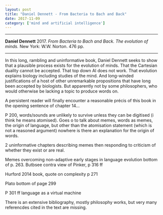 ```yaml
---
layout: post
title: "Daniel Dennett - From Bacteria to Bach and Back"
date: 2017-11-09
category: ['mind and artificial intelligence']
---
```


***
<b>Daniel Dennett</b> 2017. _From Bacteria to Bach and Back.  The evolution of minds._ New York: W.W. Norton. 476 pp.

***

In this long, rambling and uninformative book, Daniel Dennett seeks to show that a plausible process exists for the evolution of minds. That the Cartesian duality cannot be accepted. That top down AI does not work. That evolution explains biology including studies of the mind.  And long-winded justifications of a host of other unremarkable propositions that have long been accepted by biologists.  But apparently not by some philosophers, who would otherwise be lacking a topic to produce words on.   

A persistent reader will finally encounter a reasonable précis of this book in the opening sentence of chapter 14... 



P 200, words/sounds are unlikely to survive unless they can be digitised (i think he means atomised). Goes o  to talk about memes, words as memes, the origin of language, but other than the atomisation statement (which is not  a reasoned argument) nowhere is there an explanation for the origin of words.

2 uninformative chapters describing memes then responding to criticism of whether they exist or are real.

Memes overcoming non-adaptive early stages in language evolution bottom of p. 263. Butbsee contra view of Pinker, p 316 ff

Hurford 2014 book, quote on complexity p 271

Plato bottom of page 299

P 301 ff language as a virtual machine 

There is an extensive bibliography, mostly philosophy works, but very many referencdes cited in the text are missing.  
